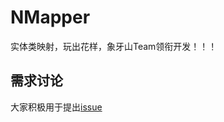 # NMapper
实体类映射，玩出花样，象牙山Team领衔开发！！！


## 需求讨论

大家积极用于提出[issue](https://github.com/night-moon-studio/NMapper/issues/new)

